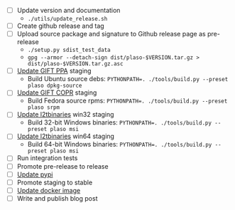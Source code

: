 - [ ] Update version and documentation
  - `./utils/update_release.sh`
- [ ] Create github release and tag
- [ ] Upload source package and signature to Github release page as pre-release
  - `./setup.py sdist_test_data`
  - `gpg --armor --detach-sign dist/plaso-$VERSION.tar.gz > dist/plaso-$VERSION.tar.gz.asc`
- [ ] [Update GIFT PPA](https://github.com/log2timeline/l2tdocs/blob/main/process/GIFT%20PPA.md) staging
  - Build Ubuntu source debs: `PYTHONPATH=. ./tools/build.py --preset plaso dpkg-source`
- [ ] [Update GIFT COPR](https://github.com/log2timeline/l2tdocs/blob/main/process/GIFT%20COPR.md) staging
  - Build Fedora source rpms: `PYTHONPATH=. ./tools/build.py --preset plaso srpm`
- [ ] [Update l2tbinaries](https://github.com/log2timeline/l2tdocs/blob/main/process/l2tbinaries.md) win32 staging
  - Build 32-bit Windows binaries: `PYTHONPATH=. ./tools/build.py --preset plaso msi`
- [ ] [Update l2tbinaries](https://github.com/log2timeline/l2tdocs/blob/main/process/l2tbinaries.md) win64 staging
  - Build 64-bit Windows binaries: `PYTHONPATH=. ./tools/build.py --preset plaso msi`
- [ ] Run integration tests
- [ ] Promote pre-release to release
- [ ] [Update pypi](https://github.com/log2timeline/l2tdocs/blob/main/process/PyPI.md)
- [ ] Promote staging to stable
- [ ] [Update docker image](https://github.com/log2timeline/l2tdocs/blob/main/process/Maintainers%20guide.md#updating-the-plasos-image-on-dockers-hub-to-the-latest-version-in-ppa)
- [ ] Write and publish blog post
